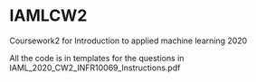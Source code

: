 # IAMLCW2
Coursework2 for Introduction to applied machine learning 2020


All the code is in templates for the questions in IAML_2020_CW2_INFR10069_Instructions.pdf
